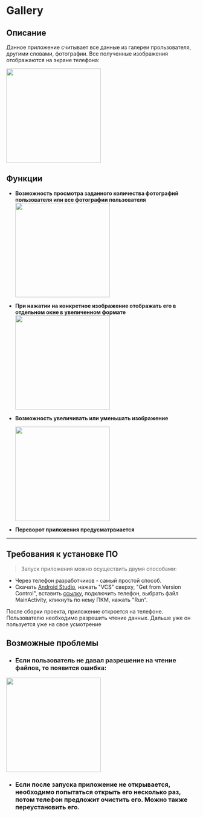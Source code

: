 # Gallery
## Описание

Данное приложение считывает все данные из галереи прользователя, другими словами, фотографии. Все полученные изображения
отображаются на экране телефона:

<img src="https://sun9-85.userapi.com/impf/1L6Xi3ol3e9LZBzApLTXxoWjdA5qPVmTEJDvVQ/jZyUE5nOzfc.jpg?size=486x1080&quality=95&sign=c99e042f4e0a0e0333063ee74621d06a&type=album" width="250">

## Функции

- **Возможность просмотра заданного количества фотографий пользователя или все фотографии пользователя**
  <img src="https://sun9-85.userapi.com/impf/1L6Xi3ol3e9LZBzApLTXxoWjdA5qPVmTEJDvVQ/jZyUE5nOzfc.jpg?size=486x1080&quality=95&sign=c99e042f4e0a0e0333063ee74621d06a&type=album" width="250">
- **При нажатии на конкретное изображение отображать его в отдельном окне в увеличенном формате**
  <img src="https://sun9-36.userapi.com/impf/HAL_Bqiyykg0jdtFK4XZnATupy517KwvbuXaMA/Bk06g-Hqk3Y.jpg?size=1280x576&quality=95&sign=59ab692ea3620f51988af095f2f642af&type=album" width="250">
- **Возможность увеличивать или уменьшать изображение**
 
  <img src="https://sun9-44.userapi.com/impf/7ypBroI0_PdbeDjixWRkzLthgioIaoA5zpa23g/QI0U_SctKsQ.jpg?size=1280x576&quality=95&sign=0158094b7d3fabc0915e5695a1d55bfc&type=album" width="250">
- **Переворот приложения предусматрвиается**


---

## Требования к установке ПО

> Запуск приложения можно осуществить двумя способами:
- Через телефон разработчиков - самый простой способ.
- Скачать [Android Studio](https://developer.android.com/studio), нажать "VCS" сверху, "Get from Version Control", вставить
[ссылку](https://github.com/AndreyPimkin/GalelryTeam.git), подключить телефон, выбрать файл MainActivity, кликнуть по нему ПКМ, 
нажать "Run".


После сборки проекта, приложение откроется на телефоне. Пользователю необходимо разрешить чтение данных. Дальше уже он
пользуется уже на свое усмотрение

## Возможные проблемы

- ### Если пользователь не давал разрешение на чтение файлов, то появится ошибка:

<img src="https://sun9-58.userapi.com/impf/AEZSLegB8fwEQQzOyXDdshNO1Zk1ouO-LgdZpg/4O1XP1hEIGk.jpg?size=486x1080&quality=95&sign=25843407d12c54f62d1b901d6a83f591&type=album" width="250">

- ### Если после запуска приложение не открывается, необходимо попытаться открыть его несколько раз, потом телефон предложит очистить его. Можно также переустановить его.
